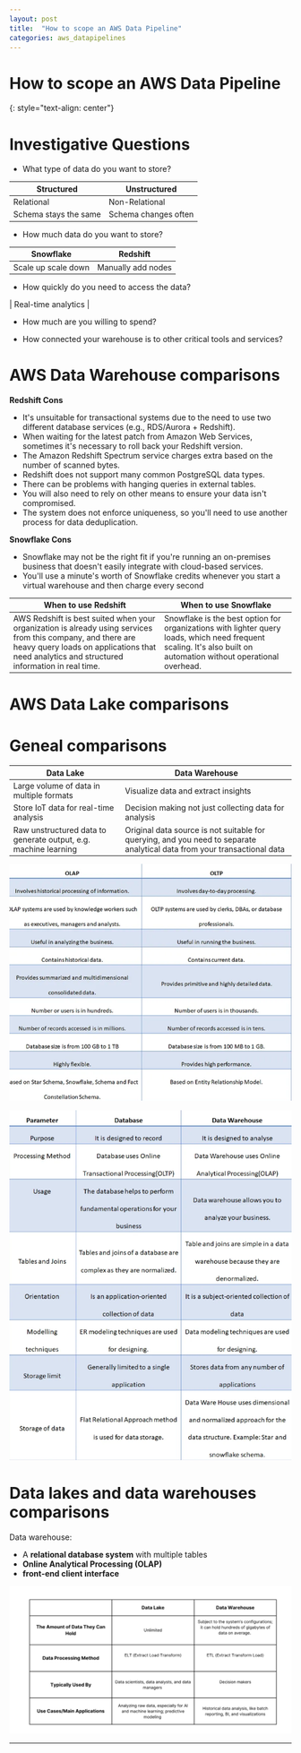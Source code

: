 ```yaml
---
layout: post
title:  "How to scope an AWS Data Pipeline"
categories: aws_datapipelines
---
```


# How to scope an AWS Data Pipeline
{: style="text-align: center"}

# Investigative Questions


- What type of data do you want to store?

| Structured | Unstructured |
| --- | --- |
| Relational | Non-Relational |
| Schema stays the same | Schema changes often |

- How much data do you want to store?

| Snowflake | Redshift |
| --- | --- |
| Scale up scale down | Manually add nodes |

- How quickly do you need to access the data?

| Real-time analytics | 

- How much are you willing to spend?

- How connected your warehouse is to other critical tools and services?


# AWS Data Warehouse comparisons

**Redshift Cons**
- It's unsuitable for transactional systems due to the need to use two different database services (e.g., RDS/Aurora + Redshift).
- When waiting for the latest patch from Amazon Web Services, sometimes it's necessary to roll back your Redshift version.
- The Amazon Redshift Spectrum service charges extra based on the number of scanned bytes.
- Redshift does not support many common PostgreSQL data types.
- There can be problems with hanging queries in external tables.
- You will also need to rely on other means to ensure your data isn't compromised.
- The system does not enforce uniqueness, so you'll need to use another process for data deduplication.

**Snowflake Cons**
* Snowflake may not be the right fit if you're running an on-premises business that doesn't easily integrate with cloud-based services.
* You'll use a minute's worth of Snowflake credits whenever you start a virtual warehouse and then charge every second


| When to use Redshift | When to use Snowflake |
| --- | --- |
| AWS Redshift is best suited when your organization is already using services from this company, and there are heavy query loads on applications that need analytics and structured information in real time. | Snowflake is the best option for organizations with lighter query loads, which need frequent scaling. It's also built on automation without operational overhead. |

# AWS Data Lake comparisons

# Geneal comparisons

| Data Lake | Data Warehouse |
| --- | --- |
| Large volume of data in multiple formats | Visualize data and extract insights |
| Store IoT data for real-time analysis | Decision making not just collecting data for analysis |
| Raw unstructured data to generate output, e.g. machine learning | Original data source is not suitable for querying, and you need to separate analytical data from your transactional data |

![](/assets/db_olap_oltp.png)

![](/assets/db_dw.png)


# Data lakes and data warehouses comparisons

Data warehouse:
- A **relational database system** with multiple tables
- **Online Analytical Processing (OLAP)**
- **front-end client interface** 

![](/assets/data_l_data_w.png)



---